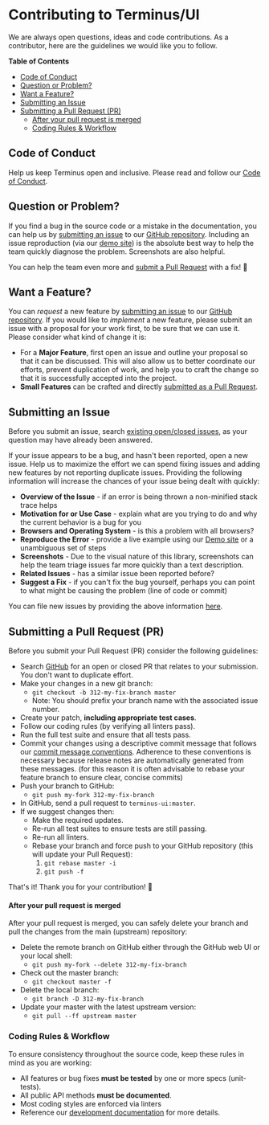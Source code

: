 <!--
  Many thanks to the Material team as much of this was lifted from the Material contribution doc:
  https://github.com/angular/material2/blob/master/CONTRIBUTING.md
-->

<h1> Contributing to Terminus/UI</h1>

We are always open questions, ideas and code contributions. As a contributor, here are the
guidelines we would like you to follow.


<!-- START doctoc generated TOC please keep comment here to allow auto update -->
<!-- DON'T EDIT THIS SECTION, INSTEAD RE-RUN doctoc TO UPDATE -->
**Table of Contents**

- [Code of Conduct](#code-of-conduct)
- [Question or Problem?](#question-or-problem)
- [Want a Feature?](#want-a-feature)
- [Submitting an Issue](#submitting-an-issue)
- [Submitting a Pull Request (PR)](#submitting-a-pull-request-pr)
    - [After your pull request is merged](#after-your-pull-request-is-merged)
  - [Coding Rules & Workflow](#coding-rules--workflow)

<!-- END doctoc generated TOC please keep comment here to allow auto update -->


## Code of Conduct

Help us keep Terminus open and inclusive. Please read and follow our [Code of Conduct][coc].


## Question or Problem?

If you find a bug in the source code or a mistake in the documentation, you can help us by
[submitting an issue](#submit-issue) to our [GitHub repository][github]. Including an issue
reproduction (via our [demo site][demo]) is the absolute best way to help the team quickly
diagnose the problem. Screenshots are also helpful.

You can help the team even more and [submit a Pull Request](#submit-pr) with a fix! :pray:


## Want a Feature?

You can *request* a new feature by [submitting an issue](#submit-issue) to our [GitHub
repository][github]. If you would like to *implement* a new feature, please submit an issue with a
proposal for your work first, to be sure that we can use it.  Please consider what kind of change it
is:

- For a **Major Feature**, first open an issue and outline your proposal so that it can be
  discussed. This will also allow us to better coordinate our efforts, prevent duplication of work,
  and help you to craft the change so that it is successfully accepted into the project.
- **Small Features** can be crafted and directly [submitted as a Pull Request](#submit-pr).


## Submitting an Issue

Before you submit an issue, search [existing open/closed issues][issues], as your question may have
already been answered.

If your issue appears to be a bug, and hasn't been reported, open a new issue.
Help us to maximize the effort we can spend fixing issues and adding new
features by not reporting duplicate issues.  Providing the following information will increase the
chances of your issue being dealt with quickly:

- **Overview of the Issue** - if an error is being thrown a non-minified stack trace helps
- **Motivation for or Use Case** - explain what are you trying to do and why the current behavior
    is a bug for you
- **Browsers and Operating System** - is this a problem with all browsers?
- **Reproduce the Error** - provide a live example using our [Demo site][demo] or a
    unambiguous set of steps
- **Screenshots** - Due to the visual nature of this library, screenshots can help the team triage
    issues far more quickly than a text description.
- **Related Issues** - has a similar issue been reported before?
- **Suggest a Fix** - if you can't fix the bug yourself, perhaps you can point to what might be
    causing the problem (line of code or commit)

You can file new issues by providing the above information [here][issues-create].


## Submitting a Pull Request (PR)
Before you submit your Pull Request (PR) consider the following guidelines:

- Search [GitHub][pulls] for an open or closed PR that relates to your submission. You don't want to
  duplicate effort.
- Make your changes in a new git branch:
    - `git checkout -b 312-my-fix-branch master`
    - Note: You should prefix your branch name with the associated issue number.
- Create your patch, **including appropriate test cases**.
- Follow our coding rules (by verifying all linters pass).
- Run the full test suite and ensure that all tests pass.
- Commit your changes using a descriptive commit message that follows our
  [commit message conventions][commit]. Adherence to these conventions is necessary because release notes are
  automatically generated from these messages. (for this reason it is often advisable to rebase your
  feature branch to ensure clear, concise commits)
- Push your branch to GitHub:
    - `git push my-fork 312-my-fix-branch`
- In GitHub, send a pull request to `terminus-ui:master`.
- If we suggest changes then:
  - Make the required updates.
  - Re-run all test suites to ensure tests are still passing.
  - Re-run all linters.
  - Rebase your branch and force push to your GitHub repository (this will update your Pull Request):
      1. `git rebase master -i`
      1. `git push -f`

That's it! Thank you for your contribution! :pray:


#### After your pull request is merged

After your pull request is merged, you can safely delete your branch and pull the changes from the
main (upstream) repository:

- Delete the remote branch on GitHub either through the GitHub web UI or your local shell:
    - `git push my-fork --delete 312-my-fix-branch`
- Check out the master branch:
    - `git checkout master -f`
- Delete the local branch:
    - `git branch -D 312-my-fix-branch`
- Update your master with the latest upstream version:
    - `git pull --ff upstream master`


### Coding Rules & Workflow

To ensure consistency throughout the source code, keep these rules in mind as you are working:

- All features or bug fixes **must be tested** by one or more specs (unit-tests).
- All public API methods **must be documented**.
- Most coding styles are enforced via linters
- Reference our [development documentation][dev-docs] for more details.



[coc]: https://github.com/GetTerminus/terminus-ui/blob/master/CODE_OF_CONDUCT.md
[github]: https://github.com/GetTerminus/terminus-ui/
[demo]: http://uilibrary-demo.terminus.ninja/master
[issues]: https://github.com/GetTerminus/terminus-ui/issues
[issues-create]: https://github.com/GetTerminus/terminus-ui/issues/new
[pulls]: https://github.com/GetTerminus/terminus-ui/pulls
[dev-docs]: https://github.com/GetTerminus/terminus-ui/blob/master/DEVELOPMENT.md
[commit]: https://github.com/GetTerminus/terminus-ui/blob/master/DEVELOPMENT.md#committing
